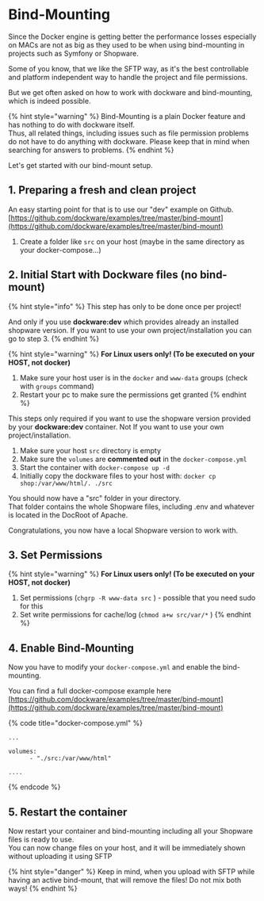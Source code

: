# Bind-Mounting

Since the Docker engine is getting better the performance losses especially on MACs are not as big as they used to be when using bind-mounting in projects such as Symfony or Shopware.

Some of you know, that we like the SFTP way, as it's the best controllable and platform independent way to handle the project and file permissions.

But we get often asked on how to work with dockware and bind-mounting, which is indeed possible.

{% hint style="warning" %}
Bind-Mounting is a plain Docker feature and has nothing to do with dockware itself.  
Thus, all related things, including issues such as file permission problems do not have to do anything with dockware. Please keep that in mind when searching for answers to problems.
{% endhint %}

Let's get started with our bind-mount setup.

## 1. Preparing a fresh and clean project

An easy starting point for that is to use our "dev" example on Github. [https://github.com/dockware/examples/tree/master/bind-mount](https://github.com/dockware/examples/tree/master/bind-mount)

1. Create a folder like `src` on your host \(maybe in the same directory as your docker-compose...\)

## 2. Initial Start with Dockware files \(no bind-mount\)

{% hint style="info" %}
This step has only to be done once per project!

And only if you use **dockware:dev** which provides already an installed shopware version. If you want to use your own project/installation you can go to step 3.
{% endhint %}

{% hint style="warning" %}
**For Linux users only! \(To be executed on your HOST, not docker\)**

1. Make sure your host user is in the `docker` and `www-data` groups \(check with `groups` command\)
2. Restart your pc to make sure the permissions get granted
{% endhint %}

This steps only required if you want to use the shopware version provided by your **dockware:dev** container. Not If you want to use your own project/installation.

1. Make sure your host `src` directory is empty 
2. Make sure the `volumes` are **commented out** in the `docker-compose.yml` 
3. Start the container with `docker-compose up -d`
4. Initially copy the dockware files to your host with: `docker cp shop:/var/www/html/. ./src`

You should now have a "src" folder in your directory.  
That folder contains the whole Shopware files, including .env and whatever is located in the DocRoot of Apache.

Congratulations, you now have a local Shopware version to work with.

## 3. Set Permissions

{% hint style="warning" %}
**For Linux users only! \(To be executed on your HOST, not docker\)**

1. Set permissions \(`chgrp -R www-data src` \) - possible that you need sudo for this
2. Set write permissions for cache/log \(`chmod a+w src/var/*` \)
{% endhint %}

## 4. Enable Bind-Mounting

Now you have to modify your `docker-compose.yml` and enable the bind-mounting.

You can find a full docker-compose example here [https://github.com/dockware/examples/tree/master/bind-mount](https://github.com/dockware/examples/tree/master/bind-mount)

{% code title="docker-compose.yml" %}
```text
...

volumes:
      - "./src:/var/www/html"

....
```
{% endcode %}

## 5. Restart the container

Now restart your container and bind-mounting including all your Shopware files is ready to use.  
You can now change files on your host, and it will be immediately shown without uploading it using SFTP

{% hint style="danger" %}
Keep in mind, when you upload with SFTP while having an active bind-mount, that will remove the files! Do not mix both ways!
{% endhint %}

